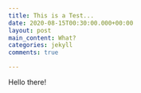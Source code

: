 ```yaml
---
title: This is a Test...
date: 2020-08-15T00:30:00.000+00:00
layout: post
main_content: What?
categories: jekyll
comments: true

---
```

Hello there!